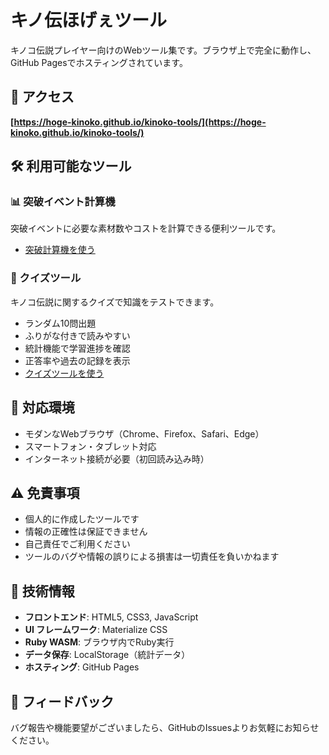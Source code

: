 # キノ伝ほげぇツール

キノコ伝説プレイヤー向けのWebツール集です。ブラウザ上で完全に動作し、GitHub Pagesでホスティングされています。

## 🔗 アクセス

**[https://hoge-kinoko.github.io/kinoko-tools/](https://hoge-kinoko.github.io/kinoko-tools/)**

## 🛠️ 利用可能なツール

### 📊 突破イベント計算機
突破イベントに必要な素材数やコストを計算できる便利ツールです。
- [突破計算機を使う](https://hoge-kinoko.github.io/kinoko-tools/rush_calc/)

### 🎯 クイズツール
キノコ伝説に関するクイズで知識をテストできます。
- ランダム10問出題
- ふりがな付きで読みやすい
- 統計機能で学習進捗を確認
- 正答率や過去の記録を表示
- [クイズツールを使う](https://hoge-kinoko.github.io/kinoko-tools/quiz_ruby/)


## 📱 対応環境

- モダンなWebブラウザ（Chrome、Firefox、Safari、Edge）
- スマートフォン・タブレット対応
- インターネット接続が必要（初回読み込み時）

## ⚠️ 免責事項

- 個人的に作成したツールです
- 情報の正確性は保証できません
- 自己責任でご利用ください
- ツールのバグや情報の誤りによる損害は一切責任を負いかねます

## 🔧 技術情報

- **フロントエンド**: HTML5, CSS3, JavaScript
- **UI フレームワーク**: Materialize CSS
- **Ruby WASM**: ブラウザ内でRuby実行
- **データ保存**: LocalStorage（統計データ）
- **ホスティング**: GitHub Pages

## 📝 フィードバック

バグ報告や機能要望がございましたら、GitHubのIssuesよりお気軽にお知らせください。
